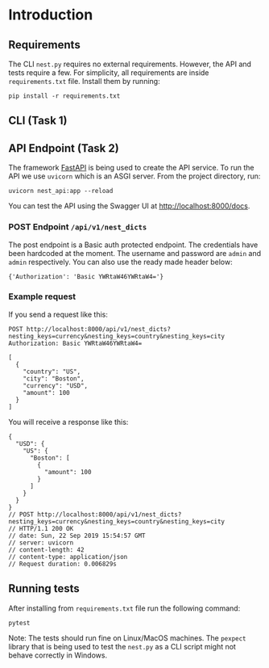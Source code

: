 # Introduction

## Requirements

The CLI `nest.py` requires no external requirements. However, the API
and tests require a few. For simplicity, all requirements are inside
`requirements.txt` file. Install them by running:

```shell
pip install -r requirements.txt
```

## CLI (Task 1)



## API Endpoint (Task 2)

The framework [FastAPI](https://fastapi.tiangolo.com) is being used to
create the API service. To run the API we use `uvicorn` which is an
ASGI server. From the project directory, run:

```shell
uvicorn nest_api:app --reload
```

You can test the API using the Swagger UI at
[http://localhost:8000/docs](http://localhost:8000/docs).


### POST Endpoint `/api/v1/nest_dicts`

The post endpoint is a Basic auth protected endpoint. The credentials
have been hardcoded at the moment. The username and password are
`admin` and `admin` respectively. You can also use the ready made
header below:

```
{'Authorization': 'Basic YWRtaW46YWRtaW4='}
```

### Example request

If you send a request like this:

```
POST http://localhost:8000/api/v1/nest_dicts?nesting_keys=currency&nesting_keys=country&nesting_keys=city
Authorization: Basic YWRtaW46YWRtaW4=

[
  {
    "country": "US",
    "city": "Boston",
    "currency": "USD",
    "amount": 100
  }
]
```

You will receive a response like this:

```
{
  "USD": {
    "US": {
      "Boston": [
        {
          "amount": 100
        }
      ]
    }
  }
}
// POST http://localhost:8000/api/v1/nest_dicts?nesting_keys=currency&nesting_keys=country&nesting_keys=city
// HTTP/1.1 200 OK
// date: Sun, 22 Sep 2019 15:54:57 GMT
// server: uvicorn
// content-length: 42
// content-type: application/json
// Request duration: 0.006829s
```

## Running tests

After installing from `requirements.txt` file run the following
command:

```shell
pytest
```

Note: The tests should run fine on Linux/MacOS machines. The `pexpect`
library that is being used to test the `nest.py` as a CLI script might
not behave correctly in Windows.
